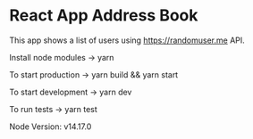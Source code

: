 # React App Address Book

This app shows a list of users using https://randomuser.me API.

Install node modules -> yarn

To start production -> yarn build && yarn start

To start development -> yarn dev

To run tests -> yarn test

Node Version: v14.17.0